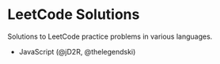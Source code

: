 # LeetCode Solutions
Solutions to LeetCode practice problems in various languages.
 - JavaScript (@jD2R, @thelegendski)
